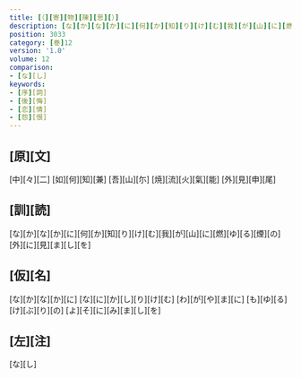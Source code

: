 ```yaml
---
title: [（][寄][物][陳][思][）]
description: [な][か][な][か][に][何][か][知][り][け][む][我][が][山][に][燃][ゆ][る][煙][の][外][に][見][ま][し][を]
position: 3033
category: [巻]12
version: '1.0'
volume: 12
comparison:
- [な][し]
keywords:
- [序][詞]
- [後][悔]
- [恋][情]
- [怨][恨]
---
```


## [原][文]

[中][々][二] [如][何][知][兼] [吾][山][尓] [焼][流][火][氣][能] [外][見][申][尾]

## [訓][読]

[な][か][な][か][に][何][か][知][り][け][む][我][が][山][に][燃][ゆ][る][煙][の][外][に][見][ま][し][を]

## [仮][名]

[な][か][な][か][に] [な][に][か][し][り][け][む] [わ][が][や][ま][に] [も][ゆ][る][け][ぶ][り][の] [よ][そ][に][み][ま][し][を]

## [左][注]

[な][し]
